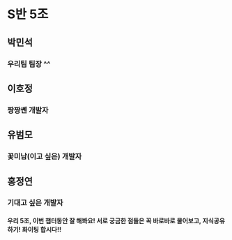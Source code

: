 # S반 5조

## 박민석
### 우리팀 팀장 ^^

## 이호정
### 짱짱쏀 개발자

## 유범모
### 꽃미남(이고 싶은) 개발자

## 홍정연
### 기대고 싶은 개발자

#### 우리 5조, 이번 챕터동안 잘 해봐요! 서로 궁금한 점들은 꼭 바로바로 물어보고, 지식공유하기! 화이팅 합시다!!



